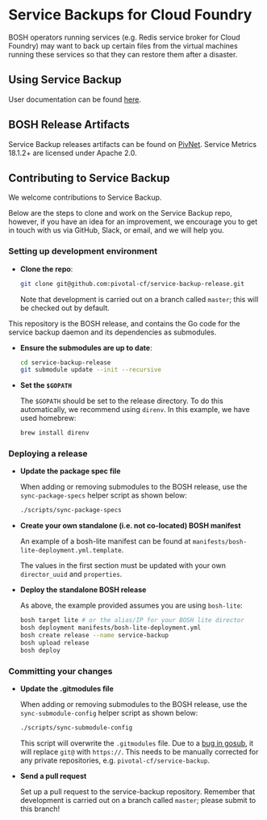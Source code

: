 # Service Backups for Cloud Foundry

BOSH operators running services (e.g. Redis service broker for Cloud Foundry) may want to back up certain files from the virtual machines running these services so that they can restore them after a disaster.

## Using Service Backup

User documentation can be found [here](https://docs.pivotal.io/service-backup).

## BOSH Release Artifacts

Service Backup releases artifacts can be found on [PivNet](https://network.pivotal.io/products/service-backups-sdk). Service Metrics 18.1.2+ are licensed under Apache 2.0.

## Contributing to Service Backup

We welcome contributions to Service Backup.

Below are the steps to clone and work on the Service Backup repo, however, if you have an idea for an improvement, we encourage you to get in touch with us via GitHub, Slack, or email, and we will help you.

### Setting up development environment

- **Clone the repo**:

    ```bash
    git clone git@github.com:pivotal-cf/service-backup-release.git
    ```

    Note that development is carried out on a branch called `master`; this will be checked out by default.

This repository is the BOSH release, and contains the Go code for the service backup daemon and its dependencies as submodules.

- **Ensure the submodules are up to date**:

    ```bash
    cd service-backup-release
    git submodule update --init --recursive
    ```

- **Set the `$GOPATH`**

    The `$GOPATH` should be set to the release directory. To do this automatically, we recommend using `direnv`. In this example, we have used homebrew:

    ```bash
    brew install direnv
    ```

### Deploying a release

- **Update the package spec file**

    When adding or removing submodules to the BOSH release, use the `sync-package-specs` helper script as shown below:

    ```bash
    ./scripts/sync-package-specs
    ```

- **Create your own standalone (i.e. not co-located) BOSH manifest**

    An example of a bosh-lite manifest can be found at `manifests/bosh-lite-deployment.yml.template`.

    The values in the first section must be updated with your own `director_uuid` and `properties`.

- **Deploy the standalone BOSH release**

    As above, the example provided assumes you are using `bosh-lite`:

    ```bash
    bosh target lite # or the alias/IP for your BOSH lite director
    bosh deployment manifests/bosh-lite-deployment.yml
    bosh create release --name service-backup
    bosh upload release
    bosh deploy
    ```

### Committing your changes

- **Update the .gitmodules file**

    When adding or removing submodules to the BOSH release, use the `sync-submodule-config` helper script as shown below:

    ```bash
    ./scripts/sync-submodule-config
    ```

    This script will overwrite the `.gitmodules` file. Due to a [bug in gosub](https://github.com/vito/gosub/issues/1), it will replace `git@` with
    `https://`. This needs to be manually corrected for any private repositories, e.g. `pivotal-cf/service-backup`.

- **Send a pull request**

    Set up a pull request to the service-backup repository. Remember that development is carried out on a branch called `master`; please submit to this branch!
